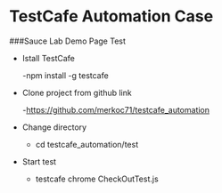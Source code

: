 # TestCafe Automation Case

###Sauce Lab Demo Page Test

- Istall TestCafe

     -npm install -g testcafe

- Clone project from github link

     -https://github.com/merkoc71/testcafe_automation

 - Change directory

     - cd testcafe_automation/test

 - Start test

     - testcafe chrome CheckOutTest.js
